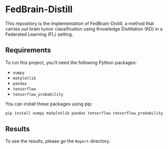 # FedBrain-Distill

This repository is the implementation of FedBrain-Distill, a method that carries out brain tumor classification using Knowledge Distillation (KD) in a Federated Learning (FL) setting.

## Requirements

To run this project, you'll need the following Python packages:
- `numpy`
- `matplotlib`
- `pandas`
- `tensorflow`
- `tensorflow_probability`

You can install these packages using pip:

```bash
pip install numpy matplotlib pandas tensorflow tensorflow_probability
```
## Results
To see the results, please go the `Report` directory. 

